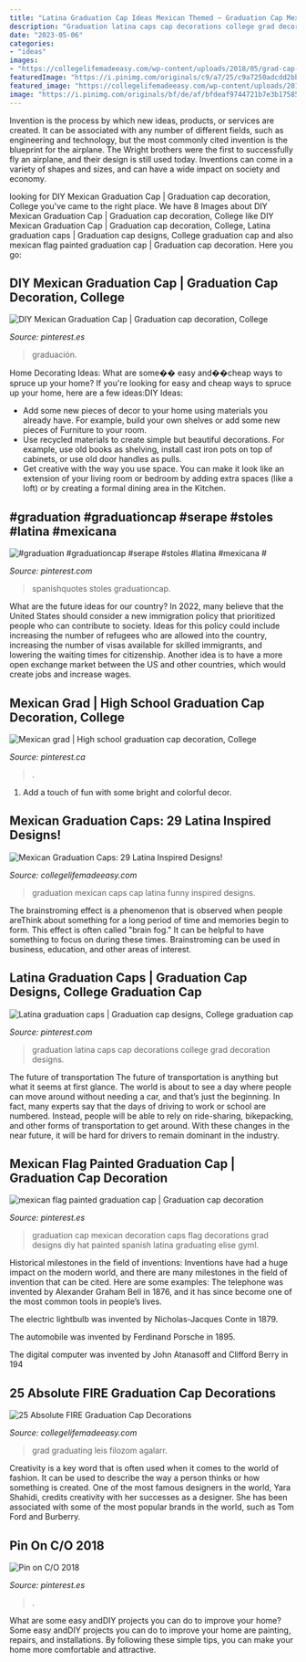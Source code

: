 ```yaml
---
title: "Latina Graduation Cap Ideas Mexican Themed ~ Graduation Cap Mexican Decoration Caps Flag Decorations Grad Designs Diy Hat Painted Spanish Latina Graduating Elise Gyml"
description: "Graduation latina caps cap decorations college grad decoration designs"
date: "2023-05-06"
categories:
- "ideas"
images:
- "https://collegelifemadeeasy.com/wp-content/uploads/2018/05/grad-cap-25-768x768.jpg"
featuredImage: "https://i.pinimg.com/originals/c9/a7/25/c9a7250adcdd2bb2975ff6a417e2108d.jpg"
featured_image: "https://collegelifemadeeasy.com/wp-content/uploads/2019/04/latina-graduation-cap-ideas.jpg"
image: "https://i.pinimg.com/originals/bf/de/af/bfdeaf9744721b7e3b1758506fb59b6f.jpg"
---
```



Invention is the process by which new ideas, products, or services are created. It can be associated with any number of different fields, such as engineering and technology, but the most commonly cited invention is the blueprint for the airplane. The Wright brothers were the first to successfully fly an airplane, and their design is still used today. Inventions can come in a variety of shapes and sizes, and can have a wide impact on society and economy.

	

		
looking for DIY Mexican Graduation Cap | Graduation cap decoration, College you've came to the right place. We have 8 Images about DIY Mexican Graduation Cap | Graduation cap decoration, College like DIY Mexican Graduation Cap | Graduation cap decoration, College, Latina graduation caps | Graduation cap designs, College graduation cap and also mexican flag painted graduation cap | Graduation cap decoration. Here you go:
		
    
## DIY Mexican Graduation Cap | Graduation Cap Decoration, College

<img loading=lazy src="https://i.pinimg.com/736x/ff/d1/e5/ffd1e50727f60478ce7062342b6e125f.jpg" onerror="this.onerror=null;this.src='https://tse3.mm.bing.net/th?id=OIP.DrFfNJtYc8lrlCL7OyF6wwHaJ3&amp;pid=15.1';" alt="DIY Mexican Graduation Cap | Graduation cap decoration, College">

_Source: pinterest.es_

>graduación. 

	

Home Decorating Ideas: What are some�� easy and��cheap ways to spruce up your home?
If you're looking for easy and cheap ways to spruce up your home, here are a few ideas:DIY Ideas: 
- Add some new pieces of decor to your home using materials you already have. For example, build your own shelves or add some new pieces of Furniture to your room. 
- Use recycled materials to create simple but beautiful decorations. For example, use old books as shelving, install cast iron pots on top of cabinets, or use old door handles as pulls. 
- Get creative with the way you use space. You can make it look like an extension of your living room or bedroom by adding extra spaces (like a loft) or by creating a formal dining area in the Kitchen.

    
## #graduation #graduationcap #serape #stoles #latina #mexicana #

<img loading=lazy src="https://i.pinimg.com/originals/ad/c4/61/adc4618957134b203b11570f0ff97251.jpg" onerror="this.onerror=null;this.src='https://tse1.mm.bing.net/th?id=OIP.54OZ4KCrKBg-ZXRNqt-G7QHaE7&amp;pid=15.1';" alt="#graduation #graduationcap #serape #stoles #latina #mexicana #">

_Source: pinterest.com_

>spanishquotes stoles graduationcap. 

	

What are the future ideas for our country?
In 2022, many believe that the United States should consider a new immigration policy that prioritized people who can contribute to society. Ideas for this policy could include increasing the number of refugees who are allowed into the country, increasing the number of visas available for skilled immigrants, and lowering the waiting times for citizenship. Another idea is to have a more open exchange market between the US and other countries, which would create jobs and increase wages.

    
## Mexican Grad | High School Graduation Cap Decoration, College

<img loading=lazy src="https://i.pinimg.com/originals/e1/75/c2/e175c2c8bc027e21ec0f1162bb61f1de.jpg" onerror="this.onerror=null;this.src='https://tse3.mm.bing.net/th?id=OIP.XU-TlI_aznEHyf9iBJo8NwHaHa&amp;pid=15.1';" alt="Mexican grad | High school graduation cap decoration, College">

_Source: pinterest.ca_

>. 

	

1. Add a touch of fun with some bright and colorful decor.

    
## Mexican Graduation Caps: 29 Latina Inspired Designs!

<img loading=lazy src="https://collegelifemadeeasy.com/wp-content/uploads/2019/04/latina-graduation-cap-ideas.jpg" onerror="this.onerror=null;this.src='https://tse3.mm.bing.net/th?id=OIP.4GvPb-usmCo_MTh3GP1IYQHaIV&amp;pid=15.1';" alt="Mexican Graduation Caps: 29 Latina Inspired Designs!">

_Source: collegelifemadeeasy.com_

>graduation mexican caps cap latina funny inspired designs. 

	

The brainstroming effect is a phenomenon that is observed when people areThink about something for a long period of time and memories begin to form. This effect is often called "brain fog." It can be helpful to have something to focus on during these times. Brainstroming can be used in business, education, and other areas of interest.

    
## Latina Graduation Caps | Graduation Cap Designs, College Graduation Cap

<img loading=lazy src="https://i.pinimg.com/originals/bf/de/af/bfdeaf9744721b7e3b1758506fb59b6f.jpg" onerror="this.onerror=null;this.src='https://tse1.mm.bing.net/th?id=OIP.Po5HXyca6GI_wMaTFtf7fAHaFs&amp;pid=15.1';" alt="Latina graduation caps | Graduation cap designs, College graduation cap">

_Source: pinterest.com_

>graduation latina caps cap decorations college grad decoration designs. 

	

The future of transportation
The future of transportation is anything but what it seems at first glance. The world is about to see a day where people can move around without needing a car, and that’s just the beginning. In fact, many experts say that the days of driving to work or school are numbered. Instead, people will be able to rely on ride-sharing, bikepacking, and other forms of transportation to get around. With these changes in the near future, it will be hard for drivers to remain dominant in the industry.

    
## Mexican Flag Painted Graduation Cap | Graduation Cap Decoration

<img loading=lazy src="https://i.pinimg.com/originals/2f/06/47/2f06474a0ea211d78bad3f319f51d414.jpg" onerror="this.onerror=null;this.src='https://tse1.mm.bing.net/th?id=OIP.pg3cEn7LYEvWmcpyGFT1pQHaFj&amp;pid=15.1';" alt="mexican flag painted graduation cap | Graduation cap decoration">

_Source: pinterest.es_

>graduation cap mexican decoration caps flag decorations grad designs diy hat painted spanish latina graduating elise gyml. 

	

Historical milestones in the field of inventions:
Inventions have had a huge impact on the modern world, and there are many milestones in the field of invention that can be cited. Here are some examples:
The telephone was invented by Alexander Graham Bell in 1876, and it has since become one of the most common tools in people’s lives.

The electric lightbulb was invented by Nicholas-Jacques Conte in 1879.

The automobile was invented by Ferdinand Porsche in 1895. 

The digital computer was invented by John Atanasoff and Clifford Berry in 194
    
## 25 Absolute FIRE Graduation Cap Decorations

<img loading=lazy src="https://collegelifemadeeasy.com/wp-content/uploads/2018/05/grad-cap-25-768x768.jpg" onerror="this.onerror=null;this.src='https://tse2.mm.bing.net/th?id=OIP.PFV3oLlJxW-a06gb_3tTLgHaHa&amp;pid=15.1';" alt="25 Absolute FIRE Graduation Cap Decorations">

_Source: collegelifemadeeasy.com_

>grad graduating leis filozom agalarr. 

	

Creativity is a key word that is often used when it comes to the world of fashion. It can be used to describe the way a person thinks or how something is created. One of the most famous designers in the world, Yara Shahidi, credits creativity with her successes as a designer. She has been associated with some of the most popular brands in the world, such as Tom Ford and Burberry.

    
## Pin On C/O 2018

<img loading=lazy src="https://i.pinimg.com/originals/c9/a7/25/c9a7250adcdd2bb2975ff6a417e2108d.jpg" onerror="this.onerror=null;this.src='https://tse1.mm.bing.net/th?id=OIP._kdhtTUW-HQTYVFmUfglKgHaHa&amp;pid=15.1';" alt="Pin on C/O 2018">

_Source: pinterest.es_

>. 

	

What are some easy andDIY projects you can do to improve your home?
Some easy andDIY projects you can do to improve your home are painting, repairs, and installations. By following these simple tips, you can make your home more comfortable and attractive.

